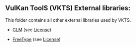 VulKan ToolS (VKTS) External libraries:
---------------------------------------

This folder contains all other external libraries used by VKTS.
  
- [GLM](http://glm.g-truc.net) (see [License](/VKTS/GLM_license.txt))
  
- [FreeType](http://www.freetype.org) (see [License](/VKTS/FreeType_license.txt))